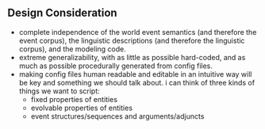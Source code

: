 



## Design Consideration

- complete independence of the world event semantics (and therefore the event corpus), the linguistic descriptions (and therefore the linguistic corpus), and the modeling code.
- extreme generalizability, with as little as possible hard-coded, and as much as possible procedurally generated from config files.
- making config files human readable and editable in an intuitive way will be key and something we should talk about. i can think of three kinds of things we want to script:
     - fixed properties of entities
     - evolvable properties of entities
     - event structures/sequences and arguments/adjuncts